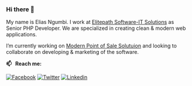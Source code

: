 ### Hi there 👋

My name is Elias Ngumbi. I work at [Elitepath Software-IT Solutions](https://elitepathsoftware.com) as Senior PHP Developer. We are specialized in creating clean & modern web applications.

I’m currently working on [Modern Point of Sale Solutuion](https://mps.tecdiary.net) and looking to collaborate on developing & marketing of the software. 

**📫  &nbsp; Reach me:**

[![Facebook](https://img.shields.io/badge/facebook-black?color=1877F2&logoColor=ffffff&style=for-the-badge&logo=facebook)](https://www.facebook.com/Elitepath-Software-Ltd-102989474510434/)
[![Twitter](https://img.shields.io/badge/twitter-black?color=1DA1F2&logoColor=ffffff&style=for-the-badge&logo=twitter)](https://twitter.com/ElitepathSW)
[![Linkedin](https://img.shields.io/badge/linkedin-blue?style=for-the-badge&logo=linkedin)](https://www.linkedin.com/company/elitepathsoftware/)

<!--
**Eliasngumbi/Eliasngumbi** is a ✨ _special_ ✨ repository because its `README.md` (this file) appears on your GitHub profile.

Here are some ideas to get you started:

- 🔭 I’m currently working on ...
- 🌱 I’m currently learning ...
- 👯 I’m looking to collaborate on ...
- 🤔 I’m looking for help with ...
- 💬 Ask me about ...
- 📫 How to reach me: ...
- 😄 Pronouns: ...
- ⚡ Fun fact: ...
If you are interested, please contac me.
-->

<!-- <p>
  <a href="https://twitter.com/ElitepathSW">
    <img alt="Twitter Follow" src="https://img.shields.io/twitter/follow/ElitepathSW?style=for-the-badge">
  </a>
   <a href="https://github.com/sponsors/eliasngumbi998">
    <img alt="GitHub Sponsors" src="https://img.shields.io/static/v1?label=Sponsor&message=%E2%9D%A4&logo=GitHub&style=for-the-badge">
  </a>
</p> -->

<!-- <a href="https://github.com/nunomaduro"><img alt="Git Stats" src="https://github-readme-stats.vercel.app/api?username=eliasngumbi998&show_icons=true" align="right" height="150" /></a> -->

